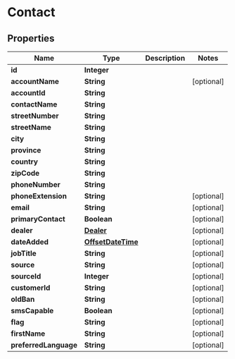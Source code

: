 # Contact

## Properties
Name | Type | Description | Notes
------------ | ------------- | ------------- | -------------
**id** | **Integer** |  | 
**accountName** | **String** |  |  [optional]
**accountId** | **String** |  | 
**contactName** | **String** |  | 
**streetNumber** | **String** |  | 
**streetName** | **String** |  | 
**city** | **String** |  | 
**province** | **String** |  | 
**country** | **String** |  | 
**zipCode** | **String** |  | 
**phoneNumber** | **String** |  | 
**phoneExtension** | **String** |  |  [optional]
**email** | **String** |  |  [optional]
**primaryContact** | **Boolean** |  |  [optional]
**dealer** | [**Dealer**](Dealer.md) |  |  [optional]
**dateAdded** | [**OffsetDateTime**](OffsetDateTime.md) |  |  [optional]
**jobTitle** | **String** |  |  [optional]
**source** | **String** |  |  [optional]
**sourceId** | **Integer** |  |  [optional]
**customerId** | **String** |  |  [optional]
**oldBan** | **String** |  |  [optional]
**smsCapable** | **Boolean** |  |  [optional]
**flag** | **String** |  |  [optional]
**firstName** | **String** |  |  [optional]
**preferredLanguage** | **String** |  |  [optional]
